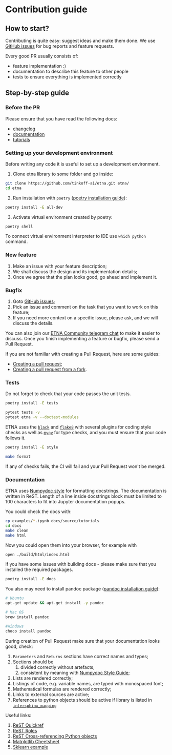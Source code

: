 # Contribution guide

## How to start?

Contributing is quite easy: suggest ideas and make them done.
We use [GitHub issues](https://github.com/tinkoff-ai/etna/issues) for bug reports and feature requests.

Every good PR usually consists of:
- feature implementation :)
- documentation to describe this feature to other people
- tests to ensure everything is implemented correctly

## Step-by-step guide

### Before the PR
Please ensure that you have read the following docs:
- [changelog](https://github.com/tinkoff-ai/etna/blob/master/CHANGELOG.md)
- [documentation](https://etna-docs.netlify.app/)
- [tutorials](https://github.com/tinkoff-ai/etna/tree/master/examples)

### Setting up your development environment

Before writing any code it is useful to set up a development environment.
1. Clone etna library to some folder and go inside:
```bash
git clone https://github.com/tinkoff-ai/etna.git etna/
cd etna
```
2. Run installation with `poetry` ([poetry installation guide](https://python-poetry.org/docs/#installation)):
```bash
poetry install -E all-dev
```
3. Activate virtual environment created by poetry:
```bash
poetry shell
```

To connect virtual environment interpreter to IDE use `which python` command.

### New feature

1. Make an issue with your feature description;
2. We shall discuss the design and its implementation details;
3. Once we agree that the plan looks good, go ahead and implement it.

### Bugfix

1. Goto [GitHub issues](https://github.com/tinkoff-ai/etna/issues);
2. Pick an issue and comment on the task that you want to work on this feature;
3. If you need more context on a specific issue, please ask, and we will discuss the details.

You can also join our [ETNA Community telegram chat](https://t.me/etna_support) to make it easier to discuss.
Once you finish implementing a feature or bugfix, please send a Pull Request.

If you are not familiar with creating a Pull Request, here are some guides:
- [Creating a pull request](https://help.github.com/articles/creating-a-pull-request/);
- [Creating a pull request from a fork](https://docs.github.com/en/pull-requests/collaborating-with-pull-requests/proposing-changes-to-your-work-with-pull-requests/creating-a-pull-request-from-a-fork).

### Tests

Do not forget to check that your code passes the unit tests. 
```bash
poetry install -E tests

pytest tests -v
pytest etna -v --doctest-modules
```

ETNA uses the [`black`](https://github.com/psf/black) and [`flake8`](https://github.com/pycqa/flake8) with several plugins 
for coding style checks as well as [`mypy`](https://github.com/python/mypy) for type checks, and you must ensure that your code follows it. 
```bash
poetry install -E style

make format
```

If any of checks fails, the CI will fail and your Pull Request won't be merged.

### Documentation

ETNA uses [Numpydoc style](https://numpydoc.readthedocs.io/en/latest/format.html) for formatting docstrings. 
The documentation is written in ReST.
Length of a line inside docstrings block must be limited to 100 characters to fit into Jupyter documentation popups.

You could check the docs with:
```bash
cp examples/*.ipynb docs/source/tutorials
cd docs
make clean
make html
```

Now you could open them into your browser, for example with
```bash
open ./build/html/index.html
```

If you have some issues with building docs - please make sure that you installed the required packages.

```bash
poetry install -E docs
```
You also may need to install pandoc package ([pandoc installation guide](https://pandoc.org/installing.html)):
```bash
# Ubuntu
apt-get update && apt-get install -y pandoc

# Mac OS
brew install pandoc

#Windows
choco install pandoc
```

During creation of Pull Request make sure that your documentation looks good, check:
1. `Parameters` and `Returns` sections have correct names and types;
2. Sections should be
   1. divided correctly without artefacts,
   2. consistent by meaning with [Numpydoc Style Guide](https://numpydoc.readthedocs.io/en/latest/format.html);
3. Lists are rendered correctly;
4. Listings of code, e.g. variable names, are typed with monospaced font;
5. Mathematical formulas are rendered correctly;
6. Links to external sources are active;
7. References to python objects should be active if library is listed in [`intersphinx_mapping`](https://github.com/tinkoff-ai/etna/blob/master/docs/source/conf.py#L68)

Useful links:
1. [ReST Quickref](https://docutils.sourceforge.io/docs/user/rst/quickref.html)
2. [ReST Roles](https://www.sphinx-doc.org/en/master/usage/restructuredtext/roles.html)
3. [ReST Cross-referencing Python objects](https://www.sphinx-doc.org/en/master/usage/restructuredtext/domains.html#cross-referencing-python-objects)
4. [Matplotlib Cheetsheet](https://matplotlib.org/sampledoc/cheatsheet.html)
5. [Sklearn example](https://github.com/scikit-learn/scikit-learn/blob/37ac6788c/sklearn/linear_model/_ridge.py#L321)
